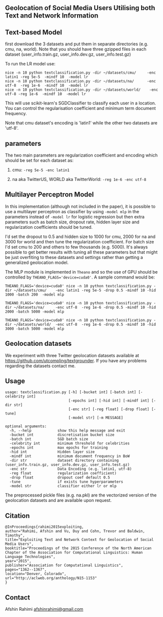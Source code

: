 Geolocation of Social Media Users Utilising both Text and Network Information 
---------------------------------------------------------------------------------

Text-based Model
----------------
first download the 3 datasets and put them in separate directories (e.g. cmu, na, world).
Note that you should have three gzipped files in each dataset (user_info.train.gz, user_info.dev.gz, user_info.test.gz)


To run the LR model use:

```
nice -n 10 python textclassification.py -dir ~/datasets/cmu/     -enc latin1 -reg 5e-5  -mindf 10  -model lr
nice -n 10 python textclassification.py -dir ~/datasets/na/      -enc utf-8  -reg 1e-6  -mindf 10  -model lr
nice -n 10 python textclassification.py -dir ~/datasets/world/    -enc utf-8 -reg 1e-6  -mindf 10  -model lr

```

This will use scikit-learn's SGDClassifier to classify each user in a location. You can control the regularisation
coefficient and minimum term document frequency.


Note that cmu dataset's encoding is 'latin1' while the other two datasets are 'utf-8'. 

parameters
----------
The two main parameters are regularization coefficient and encoding which should be set for each dataset as:

1. cmu: ``-reg 5e-5 -enc latin1``

2. na aka TwitterUS, WORLD aka TwitterWorld: ``-reg 1e-6 -enc utf-8``


Multilayer Perceptron Model
---------------------------
In this implementation (although not included in the paper), it is possible to use
a multilayer perceptron as classifier by using ``-model mlp`` in the parameters instead
of ``-model lr`` for logistic regression but then extra parameters such as batch size, dropout rate,
hidden layer size and regularization coefficients should be tuned.

I'd set the dropout to 0.5 and hidden size to 1000 for cmu, 2000 for na and 3000 for world
and then tune the regularization coefficient. For batch size I'd set cmu to 200 and others to
few thousands (e.g. 5000). It's always possible to get better results
with tuning all these parameters but that might be just overfiting to these datasets and
settings rather than getting a generalized geolocation model.

The MLP module is implemented in ``Theano`` and so the use of GPU should
be controlled by ``THEANO_FLAGS='device=cuda0'``. A sample command would be:

```
THEANO_FLAGS='device=cuda0' nice -n 10 python textclassification.py -dir ~/datasets/cmu/    -enc latin1 -reg 5e-5 -drop 0.5 -mindf 10 -hid 1000 -batch 200  -model mlp

THEANO_FLAGS='device=cuda0' nice -n 10 python textclassification.py -dir ~/datasets/na/     -enc utf-8  -reg 1e-6 -drop 0.5 -mindf 10 -hid 2000 -batch 5000 -model mlp

THEANO_FLAGS='device=cuda0' nice -n 10 python textclassification.py -dir ~/datasets/world/  -enc utf-8  -reg 1e-6 -drop 0.5 -mindf 10 -hid 3000 -batch 5000 -model mlp
```



Geolocation datasets
--------------------
We experiment with three Twitter geolocation datasets
available at https://github.com/utcompling/textgrounder.
If you have any problems regarding the datasets contact me.


Usage
-----



```
usage: textclassification.py [-h] [-bucket int] [-batch int] [-celebrity int]
                             [-epochs int] [-hid int] [-mindf int] [-dir str]
                             [-enc str] [-reg float] [-drop float] [-tune]
                             [-model str] [-m MESSAGE]

optional arguments:
  -h, --help            show this help message and exit
  -bucket int           discretisation bucket size
  -batch int            SGD batch size
  -celebrity int        minimum threshold for celebrities
  -epochs int           max epochs for training
  -hid int              Hidden layer size
  -mindf int            minimum document frequency in BoW
  -dir str              dataset directory containing (user_info.train.gz, user_info.dev.gz, user_info.test.gz)
  -enc str              Data Encoding (e.g. latin1, utf-8)
  -reg float            regularization coefficient)
  -drop float           dropout coef default 0.5
  -tune                 if exists tune hyperparameters
  -model str            classifier either lr or mlp

```

The preprocessed pickle files (e.g. na.pkl) are the vectorized version of
the geolocation datasets and are available upon request.

Citation
--------
```
@InProceedings{rahimi2015exploiting,
author="Rahimi, Afshin and Vu, Duy and Cohn, Trevor and Baldwin, Timothy",
title="Exploiting Text and Network Context for Geolocation of Social Media Users",
booktitle="Proceedings of the 2015 Conference of the North American Chapter of the Association for Computational Linguistics: Human Language Technologies",
year="2015",
publisher="Association for Computational Linguistics",
pages="1362--1367",
location="Denver, Colorado",
url="http://aclweb.org/anthology/N15-1153"
}
```

Contact
-------
Afshin Rahimi <afshinrahimi@gmail.com>

